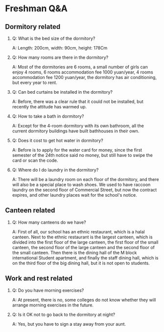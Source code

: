 # Freshman Q&A

## Dormitory related

1. Q: What is the bed size of the dormitory?

   A: Length: 200cm, width: 90cm, height: 178Cm

2. Q: How many rooms are there in the dormitory?

   A: Most of the dormitories are 6 rooms, a small number of girls can enjoy 4 rooms, 6 rooms accommodation fee 1000 yuan/year, 4 rooms accommodation fee 1200 yuan/year, the dormitory has air conditioning, but every year to rent.

3. Q: Can bed curtains be installed in the dormitory?

   A: Before, there was a clear rule that it could not be installed, but recently the attitude has warmed up.
4. Q: How to take a bath in dormitory?

   A: Except for the 4-room dormitory with its own bathroom, all the current dormitory buildings have built bathhouses in their own.
5. Q: Does it cost to get hot water in dormitory?

   A: Before is to apply for the water card for money, since the first semester of the 24th notice said no money, but still have to swipe the card or scan the code.
6. Q: Where do I do laundry in the dormitory?

   A: There will be a laundry room on each floor of the dormitory, and there will also be a special place to wash shoes. We used to have raccoon laundry on the second floor of Commercial Street, but now the contract expires, and other laundry places wait for the school's notice.


## Canteen related

1. Q: How many canteens do we have?

   A: First of all, our school has an ethnic restaurant, which is a halal canteen. Next to the ethnic restaurant is the largest canteen, which is divided into the first floor of the large canteen, the first floor of the small canteen, the second floor of the large canteen and the second floor of the small canteen. Then there is the dining hall of the M block international Student apartment, and finally the staff dining hall, which is on the third floor of the big dining hall, but it is not open to students.

## Work and rest related

1. Q: Do you have morning exercises?

   A: At present, there is no, some colleges do not know whether they will arrange morning exercises in the future.

2. Q: Is it OK not to go back to the dormitory at night?

   A: Yes, but you have to sign a stay away from your aunt.